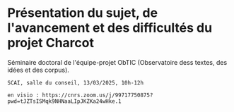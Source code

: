 # Présentation du sujet, de l'avancement et des difficultés du projet Charcot

Séminaire doctoral de l'équipe-projet ObTIC (Observatoire dess textes, des idées et des corpus).

    SCAI, salle du conseil, 13/03/2025, 10h-12h

    en visio : https://cnrs.zoom.us/j/99717750875?pwd=tJZTsISMqk9NHNaaLIpJKZKa24wHke.1

